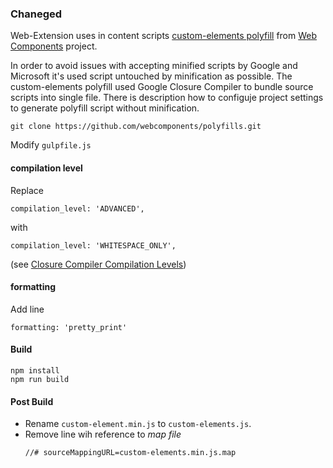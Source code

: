 
### Chaneged

Web-Extension uses in content scripts 
[custom-elements polyfill](https://github.com/webcomponents/polyfills/tree/master/packages/custom-elements)
from [Web Components](https://github.com/webcomponents) project.

In order to avoid issues with accepting minified scripts by Google and Microsoft it's used script untouched by minification 
as possible. The custom-elements polyfill used Google Closure Compiler to bundle source scripts into single file. There is description how to configuje project settings to generate polyfill script without minification.

```
git clone https://github.com/webcomponents/polyfills.git
```

Modify `gulpfile.js`

#### compilation level

Replace 
```
compilation_level: 'ADVANCED',
```

with
```
compilation_level: 'WHITESPACE_ONLY',
```

(see [Closure Compiler Compilation Levels](https://developers.google.com/closure/compiler/docs/compilation_levels))

#### formatting

Add line 
```
formatting: 'pretty_print'
```

#### Build

```
npm install
npm run build
```

#### Post Build

* Rename `custom-element.min.js` to `custom-elements.js`.
* Remove line wih reference to _map file_
  ```
  //# sourceMappingURL=custom-elements.min.js.map
  ```
